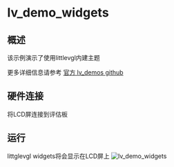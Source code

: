 # lv_demo_widgets

## 概述

该示例演示了使用littlevgl内建主题

更多详细信息请参考 [官方 lv_demos github](https://github.com/lvgl/lv_demos)
## 硬件连接

将LCD屏连接到评估板

## 运行

littglevgl widgets将会显示在LCD屏上
![lv_demo_widgets](../../../doc/images/samples/lv_demo_widgets.gif)
